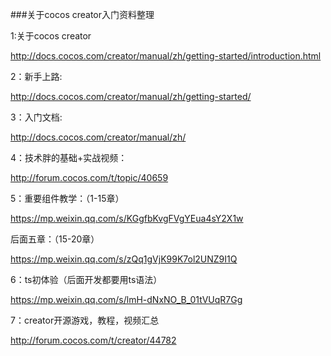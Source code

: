 ###关于cocos creator入门资料整理
  
1:关于cocos creator

http://docs.cocos.com/creator/manual/zh/getting-started/introduction.html

2：新手上路:

http://docs.cocos.com/creator/manual/zh/getting-started/

3：入门文档:

http://docs.cocos.com/creator/manual/zh/


4：技术胖的基础+实战视频：

http://forum.cocos.com/t/topic/40659

5：重要组件教学：（1-15章）

https://mp.weixin.qq.com/s/KGgfbKvgFVgYEua4sY2X1w

后面五章：（15-20章）

https://mp.weixin.qq.com/s/zQq1gVjK99K7ol2UNZ9I1Q

6：ts初体验（后面开发都要用ts语法）

https://mp.weixin.qq.com/s/lmH-dNxNO_B_01tVUqR7Gg

7：creator开源游戏，教程，视频汇总

http://forum.cocos.com/t/creator/44782
